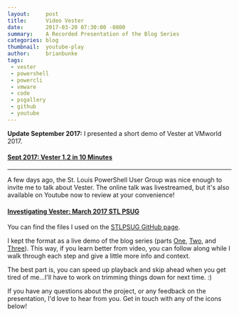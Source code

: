 ```yaml
---
layout:     post
title:      Video Vester
date:       2017-03-20 07:30:00 -0800
summary:    A Recorded Presentation of the Blog Series
categories: blog
thumbnail:  youtube-play
author:     brianbunke
tags:
 - vester
 - powershell
 - powercli
 - vmware
 - code
 - psgallery
 - github
 - youtube
---
```


**Update September 2017:** I presented a short demo of Vester at VMworld 2017.

#### [Sept 2017: Vester 1.2 in 10 Minutes]

---

A few days ago, the St. Louis PowerShell User Group was nice enough to invite me to talk about Vester. The online talk was livestreamed, but it's also available on Youtube now to review at your convenience!

#### [Investigating Vester: March 2017 STL PSUG]

You can find the files I used on the [STLPSUG GitHub page].

I kept the format as a live demo of the blog series (parts [One], [Two], and [Three]). This way, if you learn better from video, you can follow along while I walk through each step and give a little more info and context.

The best part is, you can speed up playback and skip ahead when you get tired of me...I'll have to work on trimming things down for next time. :)

If you have any questions about the project, or any feedback on the presentation, I'd love to hear from you. Get in touch with any of the icons below!



[Sept 2017: Vester 1.2 in 10 Minutes]: https://youtu.be/9TRZ30XhK10
[Investigating Vester: March 2017 STL PSUG]: https://youtu.be/6DYZR-xFt-4
[STLPSUG GitHub page]: https://github.com/stlpsug/stlpsug/tree/master/events/meetups/2017/march
[One]: http://www.brianbunke.com/blog/2017/03/07/introducing-vester/
[Two]: http://www.brianbunke.com/blog/2017/03/08/vester-2-vest-harder/
[Three]: http://www.brianbunke.com/blog/2017/03/09/write-your-own-vester-test/
